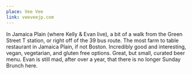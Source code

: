 ```yaml
---
place: Vee Vee
link: veeveejp.com
---
```

In Jamaica Plain (where Kelly & Evan live), a bit of a walk from the Green Street T station, or right off of the 39 bus route.  The most farm to table restaurant in Jamaica Plain, if not Boston. Incredibly good and interesting, vegan, vegetarian, and gluten free options.  Great, but small, curated beer menu.  Evan is still mad, after over a year, that there is no longer Sunday Brunch here.